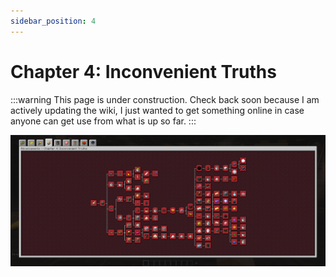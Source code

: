 ```yaml
---
sidebar_position: 4
---
```


# Chapter 4: Inconvenient Truths

:::warning
This page is under construction. Check back soon because I am actively updating the wiki, I just wanted to get something online in case anyone can get use from what is up so far.
:::

![Chapter 4 Advancement Page](./img/chapter_4.png)

